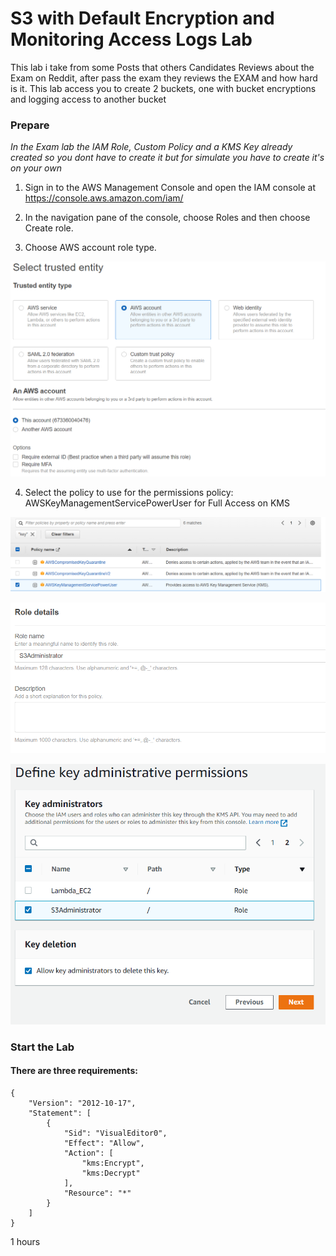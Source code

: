 # S3 with Default Encryption and Monitoring Access Logs Lab
This lab i take from some Posts that others Candidates Reviews about the Exam on Reddit, after pass the exam they reviews the EXAM and how hard is it. This lab access you to create 2 buckets, one with bucket encryptions and logging access to another bucket

### Prepare
*In the Exam lab the IAM Role, Custom Policy and a KMS Key already created so you dont have to create it but for simulate you have to create it's on your own*

1. Sign in to the AWS Management Console and open the IAM console at https://console.aws.amazon.com/iam/

2. In the navigation pane of the console, choose Roles and then choose Create role.

3. Choose AWS account role type.

<p align="center">
  <img src="Images/4.PNG">
</p>

4. Select the policy to use for the permissions policy: AWSKeyManagementServicePowerUser for Full Access on KMS 

<p align="center">
  <img src="Images/5.PNG">
</p>


<p align="center">
  <img src="Images/6.PNG">
</p>

<p align="center">
  <img src="Images/7.PNG">
</p>

### Start the Lab

#### There are three requirements:



```
{
    "Version": "2012-10-17",
    "Statement": [
        {
            "Sid": "VisualEditor0",
            "Effect": "Allow",
            "Action": [
                "kms:Encrypt",
                "kms:Decrypt"
            ],
            "Resource": "*"
        }
    ]
}
```

1 hours 